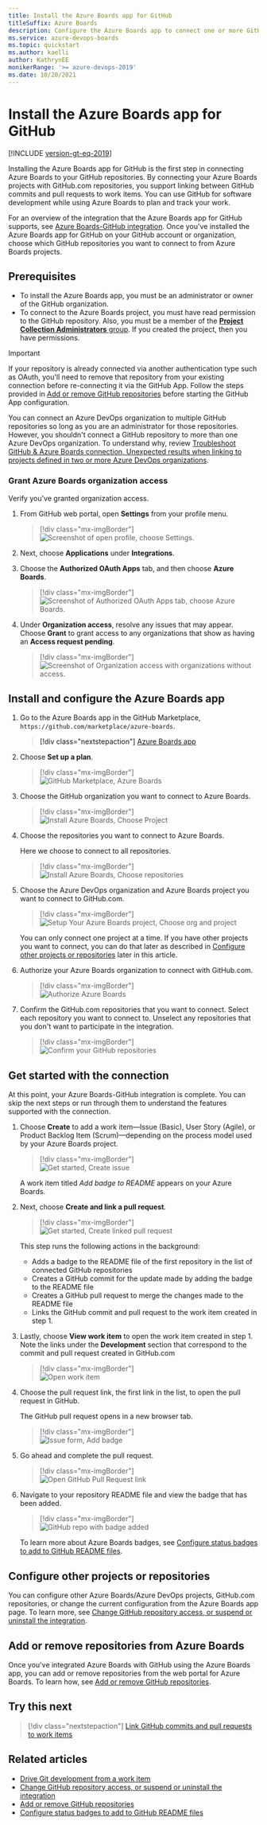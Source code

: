 ```yaml
---
title: Install the Azure Boards app for GitHub
titleSuffix: Azure Boards
description: Configure the Azure Boards app to connect one or more GitHub repositories to Azure Boards  
ms.service: azure-devops-boards
ms.topic: quickstart
ms.author: kaelli
author: KathrynEE
monikerRange: '>= azure-devops-2019'
ms.date: 10/20/2021
---
```


# Install the Azure Boards app for GitHub  


[!INCLUDE [version-gt-eq-2019](../../includes/version-gt-eq-2019.md)]

Installing the Azure Boards app for GitHub is the first step in connecting Azure Boards to your GitHub repositories. By connecting your Azure Boards projects with GitHub.com repositories, you support linking between GitHub commits and pull requests to work items. You can use GitHub for software development while using Azure Boards to plan and track your work. 
 
For an overview of the integration that the Azure Boards app for GitHub supports, see [Azure Boards-GitHub integration](index.md). Once you've installed the Azure Boards app for GitHub on your GitHub account or organization, choose which GitHub repositories you want to connect to from Azure Boards projects.

## Prerequisites 

* To install the Azure Boards app, you must be an administrator or owner of the GitHub organization.
* To connect to the Azure Boards project, you must have read permission to the GitHub repository. Also, you must be a member of the [**Project Collection Administrators** group](../../organizations/security/change-organization-collection-level-permissions.md). If you created the project, then you have permissions. 

> [!IMPORTANT]  
> If your repository is already connected via another authentication type such as OAuth, you'll need to remove that repository from your existing connection before re-connecting it via the GitHub App. Follow the steps provided in [Add or remove GitHub repositories](add-remove-repositories.md) before starting the GitHub App configuration.
>
> You can connect an Azure DevOps organization to multiple GitHub repositories so long as you are an administrator for those repositories. However, you shouldn't connect a GitHub repository to more than one Azure DevOps organization. To understand why, review [Troubleshoot GitHub & Azure Boards connection, Unexpected results when linking to projects defined in two or more Azure DevOps organizations](troubleshoot-github-connection.md#integrate-repo-to-several-organizations). 

### Grant Azure Boards organization access 

Verify you've granted organization access. 

1. From GitHub web portal, open **Settings** from your profile menu.  
     
	> [!div class="mx-imgBorder"] 
	> ![Screenshot of open profile, choose Settings.](media/troubleshoot/choose-settings.png)
	
2. Next, choose **Applications** under **Integrations**.  

3. Choose the **Authorized OAuth Apps** tab, and then choose **Azure Boards**. 
    
	> [!div class="mx-imgBorder"]
	> ![Screenshot of Authorized OAuth Apps tab, choose Azure Boards.](media/troubleshoot/open-azure-boards.png)

4. Under **Organization access**, resolve any issues that may appear. Choose **Grant** to grant access to any organizations that show as having an **Access request pending**. 
	
	> [!div class="mx-imgBorder"]
	> ![Screenshot of Organization access with organizations without access.](media/troubleshoot/organization-access-issues.png) 

<a id="install" />

## Install and configure the Azure Boards app 

1. Go to the Azure Boards app in the GitHub Marketplace, `https://github.com/marketplace/azure-boards`. 

	> [!div class="nextstepaction"]
	> [Azure Boards app](https://github.com/marketplace/azure-boards) 

1. Choose **Set up a plan**.

	> [!div class="mx-imgBorder"]  
	> ![GitHub Marketplace, Azure Boards](media/github-app/install-azure-boards-app-from-marketplace.png)  

1. Choose the GitHub organization you want to connect to Azure Boards. 

	> [!div class="mx-imgBorder"]  
	> ![Install Azure Boards, Choose Project](media/github-app/choose-github-account.png)  

1. Choose the repositories you want to connect to Azure Boards. 

	Here we choose to connect to all repositories.

	> [!div class="mx-imgBorder"]  
	> ![Install Azure Boards, Choose repositories](media/github-app/install-options.png)  

1. Choose the Azure DevOps organization and Azure Boards project you want to connect to GitHub.com.
  
	> [!div class="mx-imgBorder"]  
	> ![Setup Your Azure Boards project, Choose org and project](media/github-app/choose-azure-boards-project.png)  

	You can only connect one project at a time. If you have other projects you want to connect, you can do that later as described in [Configure other projects or repositories](#configure) later in this article.

1. Authorize your Azure Boards organization to connect with GitHub.com.

	> [!div class="mx-imgBorder"]  
	> ![Authorize Azure Boards](media/github-app/authorize-azure-boards.png)  

1. Confirm the GitHub.com repositories that you want to connect. Select each repository you want to connect to. Unselect any repositories that you don't want to participate in the integration.  

	> [!div class="mx-imgBorder"]  
	> ![Confirm your GitHub repositories](media/github-app/confirm-github-repos.png)  

<a id="get-started" />

## Get started with the connection 

At this point, your Azure Boards-GitHub integration is complete. You can skip the next steps or run through them to understand the features supported with the connection.  

1. Choose **Create** to add a work item&mdash;Issue (Basic), User Story (Agile), or Product Backlog Item (Scrum)&mdash;depending on the process model used by your Azure Boards project. 

	> [!div class="mx-imgBorder"]  
	> ![Get started, Create issue](media/github-app/get-started-success.png)  

	A work item titled *Add badge to README* appears on your Azure Boards. 

1. Next, choose **Create and link a pull request**. 

	> [!div class="mx-imgBorder"]  
	> ![Get started, Create linked pull request](media/github-app/get-started-issue-created.png)  

	This step runs the following actions in the background:  
	- Adds a badge to the README file of the first repository in the list of connected GitHub repositories  
	- Creates a GitHub commit for the update made by adding the badge to the README file
	- Creates a GitHub pull request to merge the changes made to the README file  
	- Links the GitHub commit and pull request to the work item created in step 1.  

1. Lastly, choose **View work item** to open the work item created in step 1. Note the links under the **Development** section that correspond to the commit and pull request created in GitHub.com

	> [!div class="mx-imgBorder"]  
	> ![Open work item](media/github-app/get-started-view-work-item.png)  

1.	Choose the pull request link, the first link in the list, to open the pull request in GitHub.  

	The GitHub pull request opens in a new browser tab.

	> [!div class="mx-imgBorder"]  
	> ![Issue form, Add badge](media/github-app/issue-add-badge.png)  

1. Go ahead and complete the pull request.

	> [!div class="mx-imgBorder"]  
	> ![Open GitHub Pull Request link](media/github-app/git-hub-pr-for-badge-b.png)  

1. Navigate to your repository README file and view the badge that has been added. 

	> [!div class="mx-imgBorder"]  
	> ![GitHub repo with badge added](media/github-app/readme-file-with-badge.png)  

	To learn more about Azure Boards badges, see [Configure status badges to add to GitHub README files](configure-status-badges.md).

<a id="configure" />

## Configure other projects or repositories

You can configure other Azure Boards/Azure DevOps projects, GitHub.com repositories, or change the current configuration from the Azure Boards app page. To learn more, see [Change GitHub repository access, or suspend or uninstall the integration](change-azure-boards-app-github-repository-access.md).


## Add or remove repositories from Azure Boards

Once you've integrated Azure Boards with GitHub using the Azure Boards app, you can add or remove repositories from the web portal for Azure Boards. To learn how, see [Add or remove GitHub repositories](add-remove-repositories.md).


## Try this next
> [!div class="nextstepaction"]
> [Link GitHub commits and pull requests to work items](link-to-from-github.md) 


## Related articles
 
- [Drive Git development from a work item](../backlogs/connect-work-items-to-git-dev-ops.md)
- [Change GitHub repository access, or suspend or uninstall the integration](change-azure-boards-app-github-repository-access.md)
- [Add or remove GitHub repositories](add-remove-repositories.md)
- [Configure status badges to add to GitHub README files](configure-status-badges.md)
 